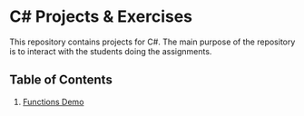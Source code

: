 # C# Projects & Exercises

This repository contains projects for C#. The main purpose of the repository is to interact with the students doing the assignments.

## Table of Contents

1. [Functions Demo](00001.%20Functions/)
